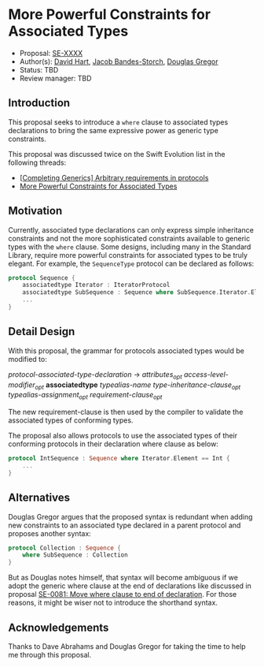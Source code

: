 # More Powerful Constraints for Associated Types

* Proposal: [SE-XXXX](https://github.com/apple/swift-evolution/blob/master/proposals/XXXX-associated-types-constraints.md)
* Author(s): [David Hart](http://github.com/hartbit), [Jacob Bandes-Storch](jtbandes@gmail.com), [Douglas Gregor](dgregor@apple.com)
* Status: TBD
* Review manager: TBD

## Introduction

This proposal seeks to introduce a `where` clause to associated types declarations to bring the same expressive power as generic type constraints.

This proposal was discussed twice on the Swift Evolution list in the following threads:

- [[Completing Generics] Arbitrary requirements in protocols](http://thread.gmane.org/gmane.comp.lang.swift.evolution/14243)
- [More Powerful Constraints for Associated Types](http://thread.gmane.org/gmane.comp.lang.swift.evolution/15201)
 
## Motivation

Currently, associated type declarations can only express simple inheritance constraints and not the more sophisticated constraints available to generic types with the `where` clause. Some designs, including many in the Standard Library, require more powerful constraints for associated types to be truly elegant. For example, the `SequenceType` protocol can be declared as follows:

```swift
protocol Sequence {
    associatedtype Iterator : IteratorProtocol
    associatedtype SubSequence : Sequence where SubSequence.Iterator.Element == Iterator.Element
    ...
}
```

## Detail Design

With this proposal, the grammar for protocols associated types would be modified to:

*protocol-associated-type-declaration* → *attributes<sub>opt</sub>* *access-level-modifier<sub>opt</sub>* **associatedtype** *typealias-name* ­*type-inheritance-clause­<sub>opt</sub>* *typealias-assignment­<sub>opt</sub>* *requirement-clause<sub>opt</sub>*

The new requirement-clause is then used by the compiler to validate the associated types of conforming types.

The proposal also allows protocols to use the associated types of their conforming protocols in their declaration where clause as below:

```swift
protocol IntSequence : Sequence where Iterator.Element == Int {
    ...
}
```
 
## Alternatives

Douglas Gregor argues that the proposed syntax is redundant when adding new constraints to an associated type declared in a parent protocol and proposes another syntax: 

```swift
protocol Collection : Sequence {
    where SubSequence : Collection
}
```

But as Douglas notes himself, that syntax will become ambiguous if we adopt the generic where clause at the end of declarations like discussed in proposal [SE-0081: Move where clause to end of declaration](https://github.com/apple/swift-evolution/blob/master/proposals/0081-move-where-expression.md). For those reasons, it might be wiser not to introduce the shorthand syntax.
 
## Acknowledgements

Thanks to Dave Abrahams and Douglas Gregor for taking the time to help me through this proposal.